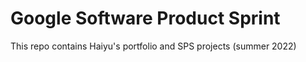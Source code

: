 # Google Software Product Sprint
This repo contains Haiyu's portfolio and SPS projects (summer 2022)
